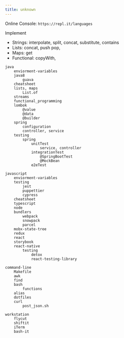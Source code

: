```yaml
---
title: unknown
---
```

Online Console: `https://repl.it/languages` 

Implement
* Strings: interpolate, split, concat, substitute, contains
* Lists: concat, push pop, 
* Maps: get
* Functional: copyWith,

```
java
    enviorment-variables
    java8
        guava
    cheatsheet
    lists, maps
        List.of
    streams
    functional_programming
    lombok
        @value
        @data
        @builder
    spring
        configuration
        controller, service
    testing
        spring
            unitTest
                service, controller
            integrationTest
                @SpringBootTest
                @MockBean
            e2eTest
            
javascript
    enviorment-variables
    testing
        jest
        puppettier
        cypress
    cheatsheet
    typescript
    node
    bundlers
        webpack
        snowpack
        parcel
    mobx-state-tree
    redux
    react
    storybook
    react-native
        testing
            detox
            react-testing-library

command-line
    Makefile
    awk
    find
    bash
        functions
    alias
    dotfiles
    curl
        post_json.sh
        
workstation
    flycut
    shiftit
    iTerm
    bash-it
        
```
